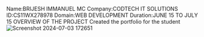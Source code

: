 Name:BRIJESH IMMANUEL MC 
Company:CODTECH IT SOLUTIONS 
ID:CS11WX278978 
Domain:WEB DEVELOPMENT 
Duration:JUNE 15 TO JULY 15
OVERVIEW OF THE PROJECT
 Created the portfolio for the student
![Screenshot 2024-07-03 172651](https://github.com/brijeshimmanuel/CODTECH-Task-2/assets/145130709/4e648b70-e5e1-443b-a405-ee1d4158f9ed)
